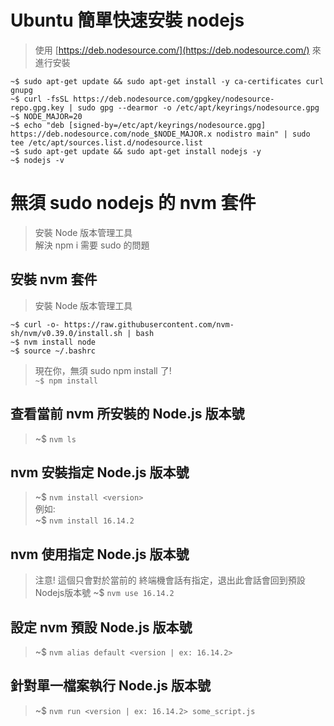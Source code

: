 # Ubuntu 簡單快速安裝 nodejs
> 使用 [https://deb.nodesource.com/](https://deb.nodesource.com/) 來進行安裝
```
~$ sudo apt-get update && sudo apt-get install -y ca-certificates curl gnupg  
~$ curl -fsSL https://deb.nodesource.com/gpgkey/nodesource-repo.gpg.key | sudo gpg --dearmor -o /etc/apt/keyrings/nodesource.gpg  
~$ NODE_MAJOR=20  
~$ echo "deb [signed-by=/etc/apt/keyrings/nodesource.gpg] https://deb.nodesource.com/node_$NODE_MAJOR.x nodistro main" | sudo tee /etc/apt/sources.list.d/nodesource.list  
~$ sudo apt-get update && sudo apt-get install nodejs -y  
~$ nodejs -v  
```
# 無須 sudo nodejs 的 nvm 套件
> 安裝 Node 版本管理工具  
> 解決 npm i 需要 sudo 的問題  
## 安裝 nvm 套件
> 安裝 Node 版本管理工具  
```
~$ curl -o- https://raw.githubusercontent.com/nvm-sh/nvm/v0.39.0/install.sh | bash  
~$ nvm install node  
~$ source ~/.bashrc 
``` 
> 現在你，無須 sudo npm install 了!  
```~$ npm install```

## 查看當前 nvm 所安裝的 Node.js 版本號
> ~$ ```nvm ls```

## nvm 安裝指定 Node.js 版本號
> ~$ ```nvm install <version>```  
> 例如:  
> ~$ ```nvm install 16.14.2```
## nvm 使用指定 Node.js 版本號
> 注意! 這個只會對於當前的 終端機會話有指定，退出此會話會回到預設Nodejs版本號
> ~$ ```nvm use 16.14.2```

## 設定 nvm 預設 Node.js 版本號
> ~$ ```nvm alias default <version | ex: 16.14.2>```

## 針對單一檔案執行 Node.js 版本號
> ~$ ```nvm run <version | ex: 16.14.2> some_script.js```